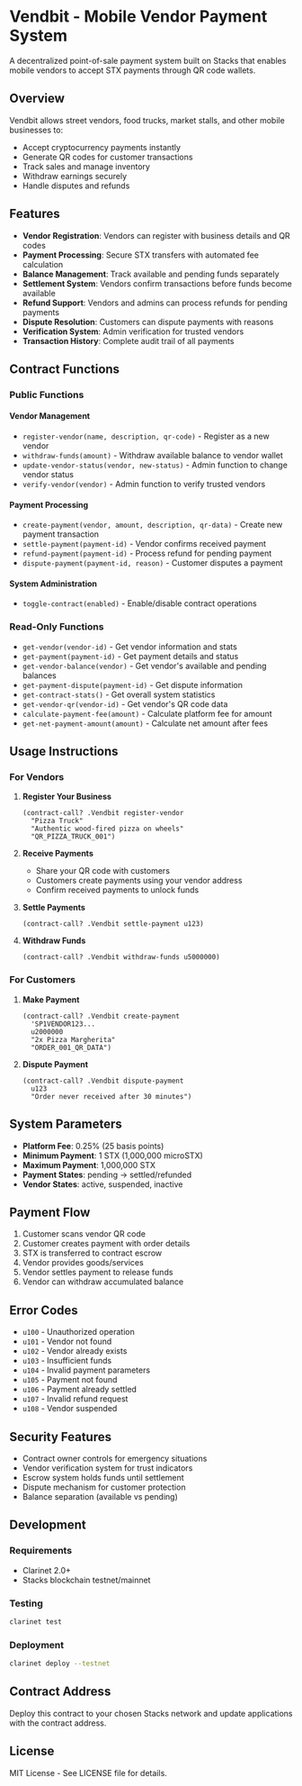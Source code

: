 # Vendbit - Mobile Vendor Payment System

A decentralized point-of-sale payment system built on Stacks that enables mobile vendors to accept STX payments through QR code wallets.

## Overview

Vendbit allows street vendors, food trucks, market stalls, and other mobile businesses to:
- Accept cryptocurrency payments instantly
- Generate QR codes for customer transactions  
- Track sales and manage inventory
- Withdraw earnings securely
- Handle disputes and refunds

## Features

- **Vendor Registration**: Vendors can register with business details and QR codes
- **Payment Processing**: Secure STX transfers with automated fee calculation
- **Balance Management**: Track available and pending funds separately
- **Settlement System**: Vendors confirm transactions before funds become available
- **Refund Support**: Vendors and admins can process refunds for pending payments
- **Dispute Resolution**: Customers can dispute payments with reasons
- **Verification System**: Admin verification for trusted vendors
- **Transaction History**: Complete audit trail of all payments

## Contract Functions

### Public Functions

#### Vendor Management
- `register-vendor(name, description, qr-code)` - Register as a new vendor
- `withdraw-funds(amount)` - Withdraw available balance to vendor wallet
- `update-vendor-status(vendor, new-status)` - Admin function to change vendor status
- `verify-vendor(vendor)` - Admin function to verify trusted vendors

#### Payment Processing
- `create-payment(vendor, amount, description, qr-data)` - Create new payment transaction
- `settle-payment(payment-id)` - Vendor confirms received payment
- `refund-payment(payment-id)` - Process refund for pending payment
- `dispute-payment(payment-id, reason)` - Customer disputes a payment

#### System Administration
- `toggle-contract(enabled)` - Enable/disable contract operations

### Read-Only Functions

- `get-vendor(vendor-id)` - Get vendor information and stats
- `get-payment(payment-id)` - Get payment details and status
- `get-vendor-balance(vendor)` - Get vendor's available and pending balances
- `get-payment-dispute(payment-id)` - Get dispute information
- `get-contract-stats()` - Get overall system statistics
- `get-vendor-qr(vendor-id)` - Get vendor's QR code data
- `calculate-payment-fee(amount)` - Calculate platform fee for amount
- `get-net-payment-amount(amount)` - Calculate net amount after fees

## Usage Instructions

### For Vendors

1. **Register Your Business**
   ```clarity
   (contract-call? .Vendbit register-vendor 
     "Pizza Truck" 
     "Authentic wood-fired pizza on wheels" 
     "QR_PIZZA_TRUCK_001")
   ```

2. **Receive Payments**
   - Share your QR code with customers
   - Customers create payments using your vendor address
   - Confirm received payments to unlock funds

3. **Settle Payments**
   ```clarity
   (contract-call? .Vendbit settle-payment u123)
   ```

4. **Withdraw Funds**
   ```clarity
   (contract-call? .Vendbit withdraw-funds u5000000)
   ```

### For Customers

1. **Make Payment**
   ```clarity
   (contract-call? .Vendbit create-payment 
     'SP1VENDOR123... 
     u2000000 
     "2x Pizza Margherita" 
     "ORDER_001_QR_DATA")
   ```

2. **Dispute Payment**
   ```clarity
   (contract-call? .Vendbit dispute-payment 
     u123 
     "Order never received after 30 minutes")
   ```

## System Parameters

- **Platform Fee**: 0.25% (25 basis points)
- **Minimum Payment**: 1 STX (1,000,000 microSTX)
- **Maximum Payment**: 1,000,000 STX
- **Payment States**: pending → settled/refunded
- **Vendor States**: active, suspended, inactive

## Payment Flow

1. Customer scans vendor QR code
2. Customer creates payment with order details
3. STX is transferred to contract escrow
4. Vendor provides goods/services
5. Vendor settles payment to release funds
6. Vendor can withdraw accumulated balance

## Error Codes

- `u100` - Unauthorized operation
- `u101` - Vendor not found
- `u102` - Vendor already exists  
- `u103` - Insufficient funds
- `u104` - Invalid payment parameters
- `u105` - Payment not found
- `u106` - Payment already settled
- `u107` - Invalid refund request
- `u108` - Vendor suspended

## Security Features

- Contract owner controls for emergency situations
- Vendor verification system for trust indicators
- Escrow system holds funds until settlement
- Dispute mechanism for customer protection
- Balance separation (available vs pending)

## Development

### Requirements
- Clarinet 2.0+
- Stacks blockchain testnet/mainnet

### Testing
```bash
clarinet test
```

### Deployment
```bash
clarinet deploy --testnet
```

## Contract Address

Deploy this contract to your chosen Stacks network and update applications with the contract address.

## License

MIT License - See LICENSE file for details.
